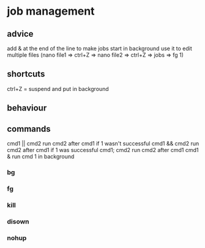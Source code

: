 # job management

## advice
add & at the end of the line to make jobs start in background
use it to edit multiple files (nano file1 => ctrl+Z => nano file2 => ctrl+Z => jobs => fg 1)


## shortcuts
ctrl+Z = suspend and put in background

## behaviour

## commands

cmd1 || cmd2		run cmd2 after cmd1 if 1 wasn't successful 
cmd1 && cmd2		run cmd2 after cmd1 if 1 was successful
cmd1; cmd2			run cmd2 after cmd1
cmd1 &				run cmd 1 in background


### bg
### fg
### kill
### disown
### nohup

